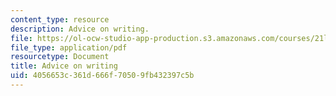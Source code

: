 ```yaml
---
content_type: resource
description: Advice on writing.
file: https://ol-ocw-studio-app-production.s3.amazonaws.com/courses/21l-003-reading-fiction-imaginary-journeys-fall-2015/4056653c361d666f70509fb432397c5b_MIT21L_003F15_AdviceWritin.pdf
file_type: application/pdf
resourcetype: Document
title: Advice on writing
uid: 4056653c-361d-666f-7050-9fb432397c5b
---
```

